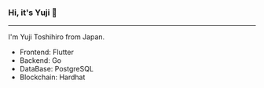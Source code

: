 ### Hi, it's Yuji 👋
---

I'm Yuji Toshihiro from Japan.

- Frontend: Flutter
- Backend: Go
- DataBase: PostgreSQL
- Blockchain: Hardhat

